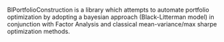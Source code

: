 <!-- content -->

BlPortfolioConstruction is a library which attempts to automate portfolio optimization by adopting a bayesian approach (Black-Litterman model) in conjunction with Factor Analysis and classical mean-variance/max sharpe optimization methods. 
